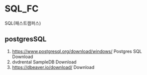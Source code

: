 # SQL_FC
SQL(패스트캠퍼스)
## postgresSQL
1. https://www.postgresql.org/download/windows/ Postgres SQL Download
2. dvdrental SampleDB Download
3. https://dbeaver.io/download/ Download
